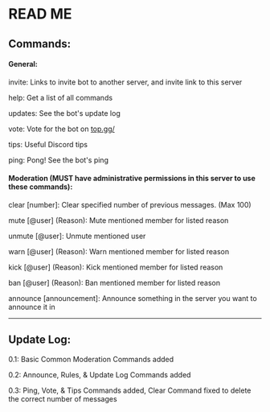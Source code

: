 # READ ME

## Commands:

#### General:

   invite: Links to invite bot to another server, and invite link to this server
        
   help: Get a list of all commands
      
   updates: See the bot's update log

   vote: Vote for the bot on [top.gg/](https://top.gg/bot/635977560492081162/)

   tips: Useful Discord tips

   ping: Pong! See the bot's ping

#### Moderation (MUST have administrative permissions in this server to use these commands):

   clear \[number]: Clear specified number of previous messages. (Max 100)

   mute \[@user] (Reason): Mute mentioned member for listed reason

   unmute \[@user]: Unmute mentioned user

   warn \[@user] (Reason): Warn mentioned member for listed reason

   kick \[@user] (Reason): Kick mentioned member for listed reason

   ban \[@user] (Reason): Ban mentioned member for listed reason

   announce \[announcement]: Announce something in the server you want to announce it in
        
-----

## Update Log:

   0.1: Basic Common Moderation Commands added

   0.2: Announce, Rules, & Update Log Commands added

   0.3: Ping, Vote, & Tips Commands added, Clear Command fixed to delete the correct number of messages
